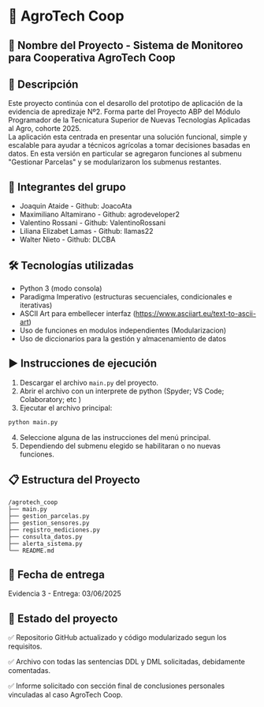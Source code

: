 
# 🌱 AgroTech Coop

## 📌 Nombre del Proyecto - Sistema de Monitoreo para Cooperativa AgroTech Coop

## 🧾 Descripción
Este proyecto continúa con el desarollo del prototipo de aplicación de la evidencia de apredizaje Nº2. Forma parte del Proyecto ABP del Módulo Programador de la Tecnicatura Superior de Nuevas Tecnologías Aplicadas al Agro, cohorte 2025.  
La aplicación esta centrada en presentar una solución funcional, simple y escalable para ayudar a técnicos agrícolas a tomar decisiones basadas en datos. En esta versión en particular se agregaron funciones al submenu "Gestionar Parcelas" y se modularizaron los submenus restantes.

## 👥 Integrantes del grupo
- Joaquin Ataide - Github: JoacoAta
- Maximiliano Altamirano -  Github: agrodeveloper2
- Valentino Rossani - Github: ValentinoRossani
- Liliana Elizabet Lamas - Github: llamas22 
- Walter Nieto - Github: DLCBA

## 🛠️ Tecnologías utilizadas
- Python 3 (modo consola)
- Paradigma Imperativo (estructuras secuenciales, condicionales e iterativas)
- ASCII Art para embellecer interfaz (https://www.asciiart.eu/text-to-ascii-art)
- Uso de funciones en modulos independientes (Modularizacion)
- Uso de diccionarios para la gestión y almacenamiento de datos

## ▶️ Instrucciones de ejecución
1. Descargar el archivo `main.py` del proyecto.
2. Abrir el archivo con un interprete de python (Spyder; VS Code; Colaboratory; etc )
3. Ejecutar el archivo principal:

```bash
python main.py
```

4. Seleccione alguna de las instrucciones del menú principal.
5. Dependiendo del submenu elegido se habilitaran o no nuevas funciones.

## 📋 Estructura del Proyecto

```
/agrotech_coop
├── main.py
├── gestion_parcelas.py
├── gestion_sensores.py
├── registro_mediciones.py
├── consulta_datos.py
├── alerta_sistema.py
└── README.md
```

## 📅 Fecha de entrega
Evidencia 3 - Entrega: 03/06/2025

## 🔖 Estado del proyecto
✅ Repositorio GitHub actualizado y código modularizado segun los requisitos.

✅ Archivo con todas las sentencias DDL y DML solicitadas, debidamente comentadas.

✅ Informe solicitado con sección final de conclusiones personales vinculadas al caso AgroTech Coop.
